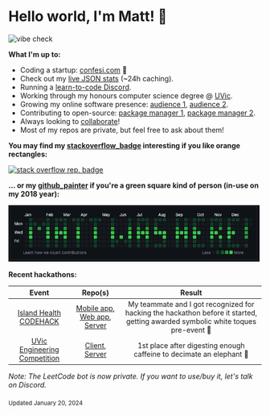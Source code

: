 # Hello world, I'm Matt! 👋

![vibe check](https://github.com/mattrltrent/random_assets/actions/workflows/unit_tests.yml/badge.svg)

**What I'm up to:**
- Coding a startup: [confesi.com](https://confesi.com) 🚀
- Check out my [live JSON stats](https://matthewtrent.me/stats) (~24h caching).
- Running a [learn-to-code Discord](https://discord.gg/cWHnQFSfMy).
- Working through my honours computer science degree @ [UVic](https://www.uvic.ca/).
- Growing my online software presence: [audience 1](https://www.instagram.com/comicalcoder/), [audience 2](https://www.instagram.com/nerds_coding/).
- Contributing to open-source: [package manager 1](https://pub.dev/publishers/matthewtrent.me/packages), [package manager 2](https://pkg.go.dev/github.com/mattrltrent/jsonencryption).
- Always looking to [collaborate](mailto:me@matthewtrent.me?subject=Howdy)!
- Most of my repos are private, but feel free to ask about them!

**You may find my [stackoverflow_badge](https://github.com/mattrltrent/stackoverflow_badge) interesting if you like orange rectangles:**

<a href="https://stackoverflow-badge.herokuapp.com"><img width=280px alt="stack overflow rep. badge" src="https://stackoverflow-badge.herokuapp.com/stackoverflow?username=13029516&period=year"></a> 

**... or my [github_painter](https://github.com/mattrltrent/github_painter) if you're a green square kind of person (in-use on my 2018 year):**

<img src="ex_1.JPG" width="500px" height="auto" style="display: inline"/>

**Recent hackathons:**

| Event        | Repo(s)           | Result  |
| :-------------: |:-------------:| :-----:|
| [Island Health CODEHACK](https://www.islandhealth.ca)     | [Mobile app](https://github.com/mattrltrent/code_hack_2023_client), [Web app](https://github.com/julhoang/code_hack_patient_app), [Server](https://github.com/mattrltrent/code_hack_2023_server) | My teammate and I got recognized for hacking the hackathon before it started, getting awarded symbolic white toques pre-event 👻 |
| [UVic Engineering Competition](https://onlineacademiccommunity.uvic.ca/ess/university-of-victoria-engineering-competition/)      | [Client](https://github.com/mattrltrent/eng_comp_client), [Server](https://github.com/mattrltrent/eng_comp_server)      |   1st place after digesting enough caffeine to decimate an elephant 🥇 |


*Note: The LeetCode bot is now private. If you want to use/buy it, let's talk on Discord.*

<sub>Updated January 20, 2024</sub>
